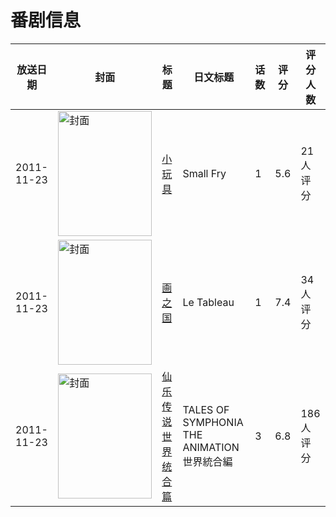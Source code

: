# 番剧信息

|放送日期|封面|标题|日文标题|话数|评分|评分人数|
|---|---|---|---|---|---|---|
|2011-11-23|<img src="https://lain.bgm.tv/pic/cover/c/9a/fe/111246_9n9mb.jpg" alt="封面" style="width:150px;height:200px;object-fit:cover;">|[小玩具](https://bangumi.tv/subject/111246)|Small Fry|1|5.6|21人评分|
|2011-11-23|<img src="https://lain.bgm.tv/pic/cover/c/72/a3/100289_717K1.jpg" alt="封面" style="width:150px;height:200px;object-fit:cover;">|[画之国](https://bangumi.tv/subject/100289)|Le Tableau|1|7.4|34人评分|
|2011-11-23|<img src="https://lain.bgm.tv/pic/cover/c/f2/04/12697_SP1LV.jpg" alt="封面" style="width:150px;height:200px;object-fit:cover;">|[仙乐传说 世界统合篇](https://bangumi.tv/subject/12697)|TALES OF SYMPHONIA THE ANIMATION 世界統合編|3|6.8|186人评分|
